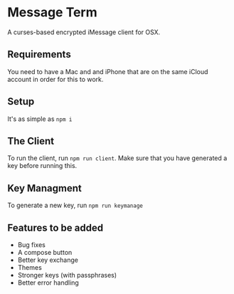 # Message Term

A curses-based encrypted iMessage client for OSX.

## Requirements

You need to have a Mac and and iPhone that are on the same iCloud account in order for this to work.

## Setup

It's as simple as ```npm i```

## The Client

To run the client, run ```npm run client```. Make sure that you have generated a key before running this.

## Key Managment

To generate a new key, run ```npm run keymanage```

## Features to be added
 * Bug fixes
 * A compose button
 * Better key exchange
 * Themes
 * Stronger keys (with passphrases)
 * Better error handling
